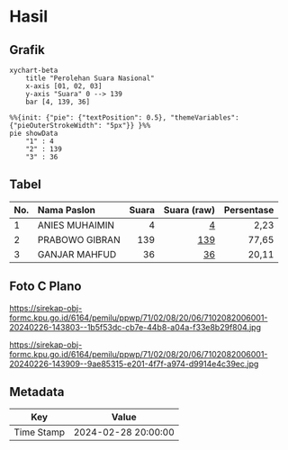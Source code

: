# Hasil

## Grafik

```mermaid
xychart-beta
    title "Perolehan Suara Nasional"
    x-axis [01, 02, 03]
    y-axis "Suara" 0 --> 139
    bar [4, 139, 36]
```

```mermaid
%%{init: {"pie": {"textPosition": 0.5}, "themeVariables": {"pieOuterStrokeWidth": "5px"}} }%%
pie showData
    "1" : 4
    "2" : 139
    "3" : 36
```

## Tabel

| No. | Nama Paslon    | Suara | Suara (raw) | Persentase |
|:--- |:-------------- | -----:| -----------:| ----------:|
| 1   | ANIES MUHAIMIN | 4     | [4][p-1]    | 2,23       |
| 2   | PRABOWO GIBRAN | 139   | [139][p-2]  | 77,65      |
| 3   | GANJAR MAHFUD  | 36    | [36][p-3]   | 20,11      |


[p-1]: https://github.com/gigit-pemilu/pemilu-2024/blob/main/pilpres/hitung-suara/sub/71-sulawesi-utara/sub/02-minahasa/sub/08-remboken/sub/2006-sendangan/sub/001-tps/sub/paslon-1.txt
[p-2]: https://github.com/gigit-pemilu/pemilu-2024/blob/main/pilpres/hitung-suara/sub/71-sulawesi-utara/sub/02-minahasa/sub/08-remboken/sub/2006-sendangan/sub/001-tps/sub/paslon-2.txt
[p-3]: https://github.com/gigit-pemilu/pemilu-2024/blob/main/pilpres/hitung-suara/sub/71-sulawesi-utara/sub/02-minahasa/sub/08-remboken/sub/2006-sendangan/sub/001-tps/sub/paslon-3.txt

## Foto C Plano

https://sirekap-obj-formc.kpu.go.id/6164/pemilu/ppwp/71/02/08/20/06/7102082006001-20240226-143803--1b5f53dc-cb7e-44b8-a04a-f33e8b29f804.jpg

https://sirekap-obj-formc.kpu.go.id/6164/pemilu/ppwp/71/02/08/20/06/7102082006001-20240226-143909--9ae85315-e201-4f7f-a974-d9914e4c39ec.jpg


## Metadata

| Key        | Value               |
| ---------- | ------------------- |
| Time Stamp | 2024-02-28 20:00:00 |



